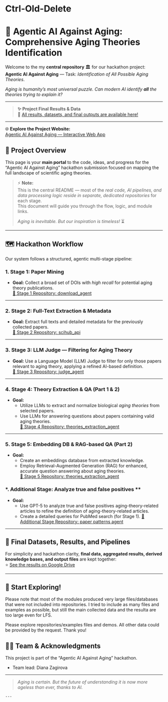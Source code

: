 # Ctrl-Old-Delete

# 🧬 Agentic AI Against Aging: Comprehensive Aging Theories Identification

Welcome to the my **central repository** 🏛️ for our hackathon project:  
**Agentic AI Against Aging** — Task: *Identification of All Possible Aging Theories*.

_Aging is humanity’s most universal puzzle. Can modern AI identify **all** the theories trying to explain it?_

---
> **:sparkles: Project Final Results & Data**  
> :file_folder: [All results, datasets, and final outputs are available here!](https://drive.google.com/drive/folders/11SeqMT_Sjd2AOA2smFy-ixIONTtbRCDA?usp=sharing)
---

🌐 **Explore the Project Website:**  
[Agentic AI Against Aging — Interactive Web App](https://v0-agentic-workflow-website.vercel.app)


## 🚀 Project Overview

This page is your **main portal** to the code, ideas, and progress for the “Agentic AI Against Aging” hackathon submission focused on mapping the full landscape of scientific aging theories.

> ⚡ **Note:**  
> This is the central README — most of the *real code, AI pipelines, and data processing logic reside in separate, dedicated repositories* for each stage.  
> This document will guide you through the flow, logic, and module links.  
>
> _Aging is inevitable. But our inspiration is timeless!_ ⏳

---

## :world_map: Hackathon Workflow

Our system follows a structured, agentic multi-stage pipeline:

### **1️. Stage 1: Paper Mining**  
- **Goal:** Collect a broad set of DOIs with *high recall* for potential aging theory publications.  
  [🔗 Stage 1 Repository: download_agent](https://github.com/DianaZagirova/download_agent)

---

### **2️. Stage 2: Full-Text Extraction & Metadata**  
- **Goal:** Extract full texts and detailed metadata for the previously collected papers.  
  [🔗 Stage 2 Repository: scihub_api](https://github.com/DianaZagirova/scihub_api)

---

### **3️. Stage 3: LLM Judge — Filtering for Aging Theory**  
- **Goal:** Use a Language Model (LLM) Judge to filter for only those papers relevant to aging theory, applying a refined AI-based definition.  
  [🔗 Stage 3 Repository: judge_agent](https://github.com/DianaZagirova/judge_agent)

---

### **4️. Stage 4: Theory Extraction & QA (Part 1 & 2)**  
- **Goal:**  
    - Utilize LLMs to extract and normalize biological *aging theories* from selected papers.
    - Use LLMs for answering questions about papers containing valid aging theories.  
  [🔗 Stage 4 Repository: theories_extraction_agent](https://github.com/DianaZagirova/theories_extraction_agent)

---

### **5️. Stage 5: Embedding DB & RAG-based QA (Part 2)**  
- **Goal:**  
    - Create an embeddings database from extracted knowledge.
    - Employ Retrieval-Augmented Generation (RAG) for enhanced, accurate question answering about aging theories.  
  [🔗 Stage 5 Repository: theories_extraction_agent](https://github.com/DianaZagirova/RAG_question_answering_agent)


### ️*. Additional Stage: Analyze true and false positives **  
- **Goal:**  
    - Use GPT-5 to analyze true and false positives aging-theory-related articles to refine the definition of aging-theory-related articles.
    - Create a detailed queries for PubMed search (for Stage 1).
  [🔗 Additional Stage Repository: paper patterns agent](https://github.com/DianaZagirova/paper_patterns)

---

## 📝 Final Datasets, Results, and Pipelines

For simplicity and hackathon clarity, **final data, aggregated results, derived knowledge bases, and output files** are kept together:  
:star: [See the results on Google Drive](https://drive.google.com/drive/folders/11SeqMT_Sjd2AOA2smFy-ixIONTtbRCDA?usp=sharing)

---
## 📍 Start Exploring!

Please note that most of the modules produced very large files/databases that were not included into repositories. I tried to include as many files and examples as possible, but still the main collected data and the resulta are too large even for LFS.

Please explore repositories/examples files and demos. All other data could be provided by the request. Thank you! 



## :man_scientist: Team & Acknowledgments

This project is part of the “Agentic AI Against Aging” hackathon.
- Team lead: Diana Zagirova

---

> _Aging is certain. But the future of understanding it is now more ageless than ever, thanks to AI._  
```
---


